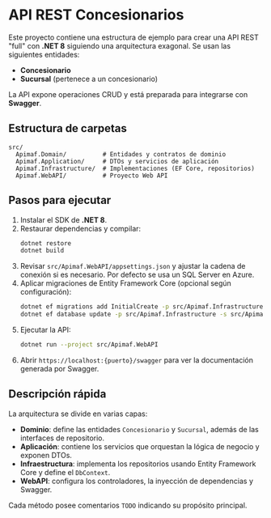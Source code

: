 # API REST Concesionarios

Este proyecto contiene una estructura de ejemplo para crear una API REST "full" con **.NET 8** siguiendo una arquitectura exagonal. Se usan las siguientes entidades:

- **Concesionario**
- **Sucursal** (pertenece a un concesionario)

La API expone operaciones CRUD y está preparada para integrarse con **Swagger**.

## Estructura de carpetas

```
src/
  Apimaf.Domain/          # Entidades y contratos de dominio
  Apimaf.Application/     # DTOs y servicios de aplicación
  Apimaf.Infrastructure/  # Implementaciones (EF Core, repositorios)
  Apimaf.WebAPI/          # Proyecto Web API
```

## Pasos para ejecutar

1. Instalar el SDK de **.NET 8**.
2. Restaurar dependencias y compilar:
   ```bash
   dotnet restore
   dotnet build
   ```
3. Revisar `src/Apimaf.WebAPI/appsettings.json` y ajustar la cadena de conexión si es necesario. Por defecto se usa un SQL Server en Azure.
4. Aplicar migraciones de Entity Framework Core (opcional según configuración):
   ```bash
   dotnet ef migrations add InitialCreate -p src/Apimaf.Infrastructure -s src/Apimaf.WebAPI
   dotnet ef database update -p src/Apimaf.Infrastructure -s src/Apimaf.WebAPI
   ```
5. Ejecutar la API:
   ```bash
   dotnet run --project src/Apimaf.WebAPI
   ```
6. Abrir `https://localhost:{puerto}/swagger` para ver la documentación generada por Swagger.

## Descripción rápida

La arquitectura se divide en varias capas:

- **Dominio**: define las entidades `Concesionario` y `Sucursal`, además de las interfaces de repositorio.
- **Aplicación**: contiene los servicios que orquestan la lógica de negocio y exponen DTOs.
- **Infraestructura**: implementa los repositorios usando Entity Framework Core y define el `DbContext`.
- **WebAPI**: configura los controladores, la inyección de dependencias y Swagger.

Cada método posee comentarios `TODO` indicando su propósito principal.
